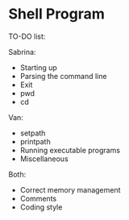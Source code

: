 # Shell Program

TO-DO list:

Sabrina:
- Starting up
- Parsing the command line
- Exit
- pwd
- cd

Van:
- setpath
- printpath
- Running executable programs
- Miscellaneous

Both:
- Correct memory management
- Comments
- Coding style
